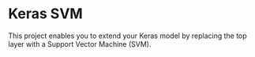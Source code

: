 # Keras SVM
This project enables you to extend your Keras model by replacing the top layer with a Support Vector Machine (SVM).
